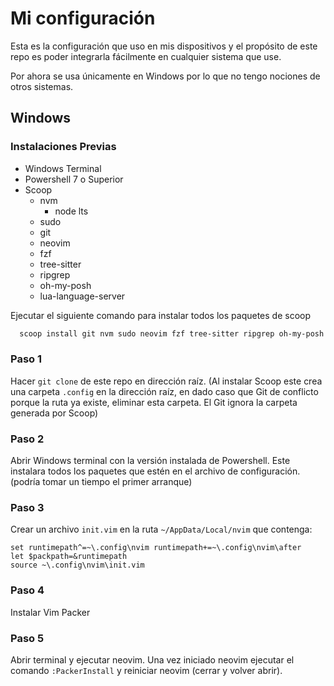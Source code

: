 # Mi configuración

Esta es la configuración que uso en mis dispositivos y el propósito de este repo es poder integrarla fácilmente en cualquier sistema que use.

Por ahora se usa únicamente en Windows por lo que no tengo nociones de otros sistemas.

## Windows

### Instalaciones Previas

- Windows Terminal
- Powershell 7 o Superior
- Scoop
  - nvm
    - node lts
  - sudo
  - git
  - neovim
  - fzf
  - tree-sitter
  - ripgrep
  - oh-my-posh
  - lua-language-server

Ejecutar el siguiente comando para instalar todos los paquetes de scoop

```Powershell
  scoop install git nvm sudo neovim fzf tree-sitter ripgrep oh-my-posh lua-language-server
```

### Paso 1

Hacer `git clone` de este repo en dirección raíz. (Al instalar Scoop este crea una carpeta `.config` en la dirección raíz, en dado caso que Git de conflicto porque la ruta ya existe, eliminar esta carpeta. El Git ignora la carpeta generada por Scoop)

### Paso 2

Abrir Windows terminal con la versión instalada de Powershell. Este instalara todos los paquetes que estén en el archivo de configuración. (podría tomar un tiempo el primer arranque)

### Paso 3

Crear un archivo `init.vim` en la ruta `~/AppData/Local/nvim` que contenga:

```vim
set runtimepath^=~\.config\nvim runtimepath+=~\.config\nvim\after
let $packpath=&runtimepath
source ~\.config\nvim\init.vim
```

### Paso 4

Instalar Vim Packer

### Paso 5

Abrir terminal y ejecutar neovim. Una vez iniciado neovim ejecutar el comando `:PackerInstall` y reiniciar neovim (cerrar y volver abrir).

